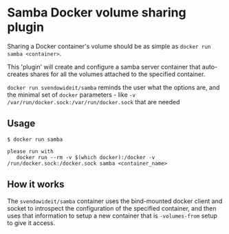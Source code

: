 

# Samba Docker volume sharing plugin

Sharing a Docker container's volume should be as simple as `docker run samba <container>`.

This 'plugin' will create and configure a samba server container that auto-creates shares for all
the volumes attached to the specified container.

`docker run svendowideit/samba` reminds the user what the options are, and the minimal set of 
`docker` parameters - like `-v /var/run/docker.sock:/var/run/docker.sock` that are needed

## Usage

```
$ docker run samba

please run with
   docker run --rm -v $(which docker):/docker -v /run/docker.sock:/docker.sock samba <container_name>
```

## How it works

The `svendowideit/samba` container uses the bind-mounted docker client and socket to introspect
the configuration of the specified container, and then uses that information to setup a new container
that is ``-volumes-from`` setup to give it access.
